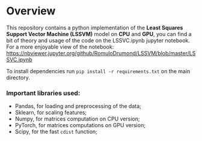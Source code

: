 # Overview

This repository contains a python implementation of the **Least Squares Support Vector Machine (LSSVM)** model on **CPU** and **GPU**, you can find a bit of theory and usage of the code on the LSSVC.ipynb jupyter notebook. For a more enjoyable view of the notebook:
https://nbviewer.jupyter.org/github/RomuloDrumond/LSSVM/blob/master/LSSVC.ipynb

To install dependencies run `pip install -r requirements.txt` on the main directory.

### Important libraries used:

* Pandas, for loading and preprocessing of the data;
* Sklearn, for scaling features;
* Numpy, for matrices computation on CPU version;
* PyTorch, for matrices computations on GPU version;
* Scipy, for the fast `cdist` function;
